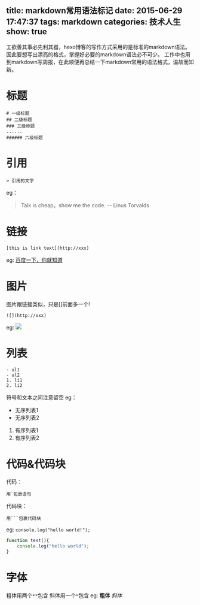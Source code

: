 title: markdown常用语法标记
date: 2015-06-29 17:47:37
tags: markdown
categories: 技术人生
show: true
---
工欲善其事必先利其器，hexo博客的写作方式采用的是标准的markdown语法。
因此要想写出漂亮的格式，掌握好必要的markdown语法必不可少。
工作中也用到markdown写周报，在此顺便再总结一下markdown常用的语法格式，温故而知新。

<!--more-->

# 标题
```
# 一级标题
## 二级标题
### 三级标题
......
###### 六级标题
```

# 引用
```
> 引用的文字
```
eg：
> Talk is cheap，show me the code. -- Linus Torvalds

# 链接
```
[this is link text](http://xxx)
```
eg:
[百度一下，你就知道](https://www.baidu.com)

# 图片
图片跟链接类似，只是[]前面多一个!
```
![](http://xxx)
```
eg:
![](https://www.baidu.com/img/bd_logo1.png)

# 列表
```
- ul1
- ul2
1. li1
2. li2
```
符号和文本之间注意留空
eg：
- 无序列表1
- 无序列表2
1. 有序列表1
2. 有序列表2

# 代码&代码块
代码：
```
用`包裹语句
```
代码块：
```
用```包裹代码块
```
eg:
`console.log("hello world!");`
```js
function test(){
	console.log("hello world");
}
```

# 字体
粗体用两个`**`包含
斜体用一个`*`包含
eg:
**粗体**
*斜体*



